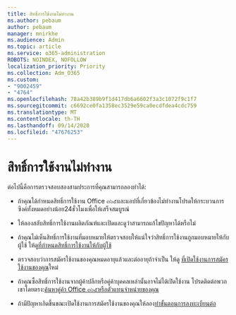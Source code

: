 ```yaml
---
title: สิทธิ์การใช้งานไม่ทำงาน
ms.author: pebaum
author: pebaum
manager: mnirkhe
ms.audience: Admin
ms.topic: article
ms.service: o365-administration
ROBOTS: NOINDEX, NOFOLLOW
localization_priority: Priority
ms.collection: Adm_O365
ms.custom:
- "9002459"
- "4764"
ms.openlocfilehash: 78a42b389b9f1d417db6a6602f3a3c1072f9c1f7
ms.sourcegitcommit: c6692ce0fa1358ec3529e59ca0ecdfdea4cdc759
ms.translationtype: MT
ms.contentlocale: th-TH
ms.lasthandoff: 09/14/2020
ms.locfileid: "47676253"
---
```

# <a name="license-not-working"></a>สิทธิ์การใช้งานไม่ทำงาน

ต่อไปนี้คือการตรวจสอบสองสามประการที่คุณสามารถลองทำได้:

- ถ้าคุณได้กำหนดสิทธิ์การใช้งาน Office ๓๖๕และแอปที่เกี่ยวข้องไม่ทำงานโปรดให้กระบวนการซิงค์ทั้งหมดอย่างน้อย24ชั่วโมงเพื่อให้เสร็จสมบูรณ์ 

- ให้ลองสลับสิทธิ์การใช้งานผลิตภัณฑ์และเปิดและดูว่าสามารถแก้ไขปัญหาได้หรือไม่ 

- ถ้าคุณไม่เห็นสิทธิ์การใช้งานที่มอบหมายให้ตรวจสอบให้แน่ใจว่าสิทธิ์การใช้งานถูกมอบหมายให้กับผู้ใช้ ให้ดู[ที่กำหนดสิทธิ์การใช้งานให้กับผู้ใช้](https://docs.microsoft.com/microsoft-365/admin/manage/assign-licenses-to-users?view=o365-worldwide)

- ตรวจสอบว่าการสมัครใช้งานของคุณหมดอายุแล้วและต่ออายุถ้าจำเป็น ให้ดู [ที่เปิดใช้งานการสมัครใช้งานของคุณ](https://docs.microsoft.com/alchemyinsights/reactivate-your-subscription)ใหม่ 

- ถ้าคุณซื้อสิทธิ์การใช้งานจากผู้ค้าปลีกหรือคู่ค้าบุคคลเหล่านั้นอาจไม่ได้เปิดใช้งาน โปรดติดต่อพวกเขาโดยตรง:[ค้นหาคู่ค้า Office ๓๖๕หรือตัวแทนจำหน่ายของคุณ](https://docs.microsoft.com//microsoft-365/admin/manage/find-your-partner-or-reseller)

- ถ้ามีปัญหาเกิดขึ้นขณะเปิดใช้งานการสมัครใช้งานของคุณให้ลอง[ทำขั้นตอนการลงทะเบียนต่อ](https://go.microsoft.com/fwlink/?linkid=2126800)
